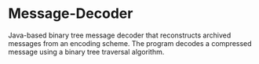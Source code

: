 # Message-Decoder
Java-based binary tree message decoder that reconstructs archived messages from an encoding scheme. The program decodes a compressed message using a binary tree traversal algorithm.
